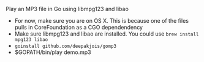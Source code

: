 Play an MP3 file in Go using libmpg123 and libao

* For now, make sure you are on OS X. This is because one of the files pulls in CoreFoundation as a CGO dependendency
* Make sure libmpg123 and libao are installed. You could use `brew install mpg123 libao`
* `goinstall github.com/deepakjois/gomp3`
* $GOPATH/bin/play demo.mp3